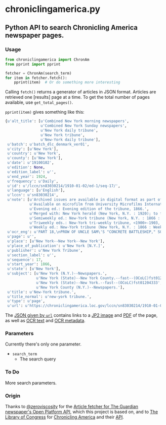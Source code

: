 chroniclingamerica.py
=====================

## Python API to search Chronicling America newspaper pages.

### Usage

```python
from chroniclingamerica import ChronAm
from pprint import pprint

fetcher = ChronAm(search_term)
for item in fetcher.fetch():
    pprint(item)  # Or do something more interesting
```

Calling `fetch()` returns a generator of articles in JSON format. Articles are retrieved one [results] page at a time. 
To get the total number of pages available, use `get_total_pages()`.

`pprint(item)` gives something like this:

```python
{u'alt_title': [u'Combined New York morning newspapers',
                u'Combined New York Sunday newspapers',
                u'New York daily tribune',
                u'New York tribune',
                u'New-York daily tribune'],
 u'batch': u'batch_dlc_denmark_ver01',
 u'city': [u'New York'],
 u'country': u'New York',
 u'county': [u'New York'],
 u'date': u'19100102',
 u'edition': None,
 u'edition_label': u'',
 u'end_year': 1924,
 u'frequency': u'Daily',
 u'id': u'/lccn/sn83030214/1910-01-02/ed-1/seq-17/',
 u'language': [u'English'],
 u'lccn': u'sn83030214',
 u'note': [u'Archived issues are available in digital format as part of the Library of Congress Chronicling America online collection.',
           u'Available on microfilm from University Microfilms International, and Recordak.',
           u'Evening ed.: Evening edition of the tribune, 1866.',
           u'Merged with: New York herald (New York, N.Y. : 1920); to form: New York herald, New York tribune.',
           u'Semiweekly ed.: New-York tribune (New York, N.Y. : 1866 : Semiweekly), 1866-<1899>.',
           u'Triweekly eds.: New-York tri-weekly tribune, <1900>-1903, and: New York tribune (New York, N.Y. : 1903), 1903-<1909>.',
           u'Weekly ed.: New-York tribune (New York, N.Y. : 1866 : Weekly), 1866-<1906>.'],
 u'ocr_eng': u'PART 18,\nPROW OF UNCLE SAM\'S "CONCRETE BATTLESHIP," SO CALLED, AND TYPE OF\nTHE MIGHTY WEAPONS SHE WILL CARRY.\nDrawing shows one end of the elliptical fort with thick walls of concrete, now being erected on the little island of El Fraile, in Manila Bay. Bslow is a gun of the 14-inch style, and for pur\nposes of comparison a body of twenty-one mounted troopers is placed in juxtaposition. The fort will carry two of these 14-inch guns, each 53^2 feet long. For additional details see article\ninside.\nSUNDAY. JANUARY 2, 1910.\nEIGHT PAGES.',
 u'page': u'',
 u'place': [u'New York--New York--New York'],
 u'place_of_publication': u'New York [N.Y.]',
 u'publisher': u'New York Tribune',
 u'section_label': u'',
 u'sequence': 17,
 u'start_year': 1866,
 u'state': [u'New York'],
 u'subject': [u'New York (N.Y.)--Newspapers.',
              u'New York (State)--New York County.--fast--(OCoLC)fst01234953',
              u'New York (State)--New York.--fast--(OCoLC)fst01204333',
              u'New York County (N.Y.)--Newspapers.'],
 u'title': u'New-York tribune.',
 u'title_normal': u'new-york tribune.',
 u'type': u'page',
 u'url': u'https://chroniclingamerica.loc.gov/lccn/sn83030214/1910-01-02/ed-1/seq-17.json'}
 ```

The [JSON given by `url`](https://chroniclingamerica.loc.gov/lccn/sn83030214/1910-01-02/ed-1/seq-17.json) contains links to a [JP2 image](https://chroniclingamerica.loc.gov/lccn/sn83030214/1910-01-02/ed-1/seq-17.jp2) and [PDF](https://chroniclingamerica.loc.gov/lccn/sn83030214/1910-01-02/ed-1/seq-17.pdf) of the page, as well as [OCR text](https://chroniclingamerica.loc.gov/lccn/sn83030214/1910-01-02/ed-1/seq-17/ocr.txt) and [OCR metadata](https://chroniclingamerica.loc.gov/lccn/sn83030214/1910-01-02/ed-1/seq-17/ocr.xml).

### Parameters

Currently there's only one parameter.

* `search_term`
  * The search query

### To Do

More search parameters.

### Origin

Thanks to [@zeroviscosity](https://github.com/zeroviscosity/) for the
[Article fetcher for The Guardian newspaper's Open Platform API](https://github.com/zeroviscosity/guardian-article-fetcher),
which this project is based on, and to 
[The Library of Congress](https://www.loc.gov/) for [Chronicling America](https://chroniclingamerica.loc.gov/) and their 
[API](https://chroniclingamerica.loc.gov/about/api/).

